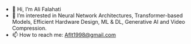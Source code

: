 - 👋 Hi, I’m Ali Falahati
- 👀 I’m interested in Neural Network Architectures, Transformer-based Models, Efficient Hardware Design, ML & DL, Generative AI and Video Compression.
- 📫 How to reach me: Aflt1998@gmail.com
